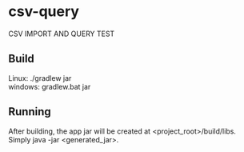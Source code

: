 # csv-query
CSV IMPORT AND QUERY TEST

## Build
Linux: ./gradlew jar <br/>
windows: gradlew.bat jar

## Running
After building, the app jar will be created at <project_root>/build/libs. <br/>
Simply java -jar <generated_jar>.